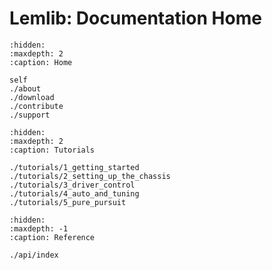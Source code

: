 # Lemlib: Documentation Home

```{toctree}
:hidden:
:maxdepth: 2
:caption: Home

self
./about
./download
./contribute
./support
```


```{toctree}
:hidden:
:maxdepth: 2
:caption: Tutorials

./tutorials/1_getting_started
./tutorials/2_setting_up_the_chassis
./tutorials/3_driver_control
./tutorials/4_auto_and_tuning
./tutorials/5_pure_pursuit
```

```{toctree}
:hidden:
:maxdepth: -1
:caption: Reference

./api/index
```

